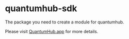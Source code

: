 # quantumhub-sdk

The package you need to create a module for quantumhub.

Please visit [QuantumHub.app](https://quantumhub.app) for more details.
